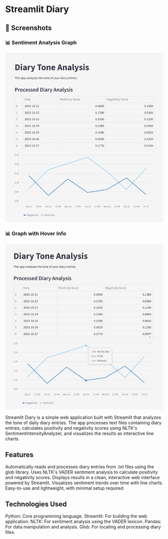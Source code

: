 # Streamlit Diary

## 📸 Screenshots

### 📊 Sentiment Analysis Graph  
![Sentiment Analysis](https://raw.githubusercontent.com/SorinaO/streamlit_diary/master/Diary_Tone_Analysis1.jpg)

### 📊 Graph with Hover Info  
![File Selection](https://raw.githubusercontent.com/SorinaO/streamlit_diary/master/Diary_Tone_Analysis2.jpg)


Streamlit Diary is a simple web application built with Streamlit that analyzes the tone of daily diary entries. The app processes text files containing diary entries, calculates positivity and negativity scores using NLTK's SentimentIntensityAnalyzer, and visualizes the results as interactive line charts.

## Features

Automatically reads and processes diary entries from .txt files using the glob library.
Uses NLTK's VADER sentiment analysis to calculate positivity and negativity scores.
Displays results in a clean, interactive web interface powered by Streamlit.
Visualizes sentiment trends over time with line charts.
Easy-to-use and lightweight, with minimal setup required.

## Technologies Used

Python: Core programming language.
Streamlit: For building the web application.
NLTK: For sentiment analysis using the VADER lexicon.
Pandas: For data manipulation and analysis.
Glob: For locating and processing diary files.
